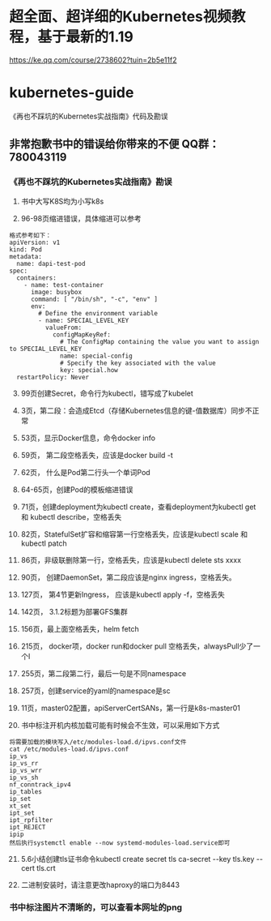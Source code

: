 # 超全面、超详细的Kubernetes视频教程，基于最新的1.19
https://ke.qq.com/course/2738602?tuin=2b5e11f2

# kubernetes-guide
《再也不踩坑的Kubernetes实战指南》代码及勘误

## 非常抱歉书中的错误给你带来的不便 QQ群：780043119

### 《再也不踩坑的Kubernetes实战指南》勘误


1. 书中大写K8S均为小写k8s

2. 96-98页缩进错误，具体缩进可以参考

````
格式参考如下：
apiVersion: v1
kind: Pod
metadata:
  name: dapi-test-pod
spec:
  containers:
    - name: test-container
      image: busybox
      command: [ "/bin/sh", "-c", "env" ]
      env:
        # Define the environment variable
        - name: SPECIAL_LEVEL_KEY
          valueFrom:
            configMapKeyRef:
              # The ConfigMap containing the value you want to assign to SPECIAL_LEVEL_KEY
              name: special-config
              # Specify the key associated with the value
              key: special.how
  restartPolicy: Never

````


3. 99页创建Secret，命令行为kubectl，错写成了kubelet

4. 3页，第二段：会造成Etcd（存储Kubernetes信息的键-值数据库）同步不正常

5. 53页，显示Docker信息，命令docker info

6. 59页， 第二段空格丢失，应该是docker build -t

7. 62页， 什么是Pod第二行头一个单词Pod

8. 64-65页，创建Pod的模板缩进错误

9. 71页，创建deployment为kubectl create，查看deployment为kubectl get 和 kubectl describe，空格丢失

10. 82页，StatefulSet扩容和缩容第一行空格丢失，应该是kubectl scale 和 kubectl patch

11. 86页，非级联删除第一行，空格丢失，应该是kubectl delete sts xxxx

12. 90页， 创建DaemonSet，第二段应该是nginx ingress，空格丢失。

13. 127页， 第4节更新Ingress， 应该是kubectl apply -f，空格丢失

14. 142页， 3.1.2标题为部署GFS集群

15. 156页，最上面空格丢失，helm fetch

16. 215页， docker项，docker run和docker pull 空格丢失，alwaysPull少了一个l

17. 255页，第二段第二行，最后一句是不同namespace

18. 257页，创建service的yaml的namespace是sc

19. 11页，master02配置，apiServerCertSANs，第一行是k8s-master01 

20. 书中标注开机内核加载可能有时候会不生效，可以采用如下方式
````
将需要加载的模块写入/etc/modules-load.d/ipvs.conf文件
cat /etc/modules-load.d/ipvs.conf 
ip_vs
ip_vs_rr
ip_vs_wrr
ip_vs_sh
nf_conntrack_ipv4
ip_tables
ip_set
xt_set
ipt_set
ipt_rpfilter
ipt_REJECT
ipip
然后执行systemctl enable --now systemd-modules-load.service即可
````
21. 5.6小结创建tls证书命令kubectl create secret tls ca-secret --key tls.key --cert tls.crt 

22. 二进制安装时，请注意更改haproxy的端口为8443

### 书中标注图片不清晰的，可以查看本网址的png
